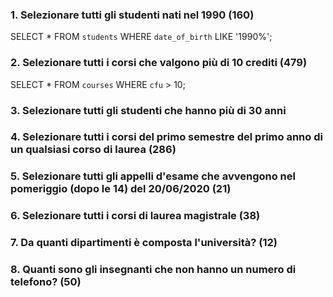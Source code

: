 ### 1. Selezionare tutti gli studenti nati nel 1990 (160)
SELECT * FROM `students` WHERE `date_of_birth` LIKE '1990%';


### 2. Selezionare tutti i corsi che valgono più di 10 crediti (479)
SELECT * FROM `courses` WHERE `cfu` > 10;


### 3. Selezionare tutti gli studenti che hanno più di 30 anni  



### 4. Selezionare tutti i corsi del primo semestre del primo anno di un qualsiasi corso di laurea (286)  



### 5. Selezionare tutti gli appelli d'esame che avvengono nel pomeriggio (dopo le 14) del 20/06/2020 (21)  



### 6. Selezionare tutti i corsi di laurea magistrale (38)  



### 7. Da quanti dipartimenti è composta l'università? (12)  



### 8. Quanti sono gli insegnanti che non hanno un numero di telefono? (50)  